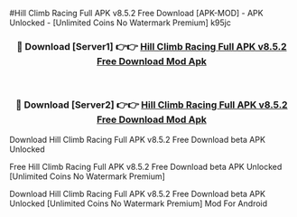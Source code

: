 #Hill Climb Racing Full APK v8.5.2 Free Download [APK-MOD] - APK Unlocked - [Unlimited Coins No Watermark Premium] k95jc



<div align="center">

<h3>🔴 Download [Server1] 👉👉 <a href="https://momento.my/?title=Hill_Climb_Racing_Full_APK_v8.5.2_Free_Download">Hill Climb Racing Full APK v8.5.2 Free Download Mod Apk</a></h3><br>

<h3>🔴 Download [Server2] 👉👉 <a href="https://momento.my/?title=Hill_Climb_Racing_Full_APK_v8.5.2_Free_Download">Hill Climb Racing Full APK v8.5.2 Free Download Mod Apk</a></h3>
</div>



Download Hill Climb Racing Full APK v8.5.2 Free Download beta APK Unlocked

Free Hill Climb Racing Full APK v8.5.2 Free Download beta APK Unlocked [Unlimited Coins No Watermark Premium]

Download Hill Climb Racing Full APK v8.5.2 Free Download beta APK Unlocked [Unlimited Coins No Watermark Premium] Mod For Android
